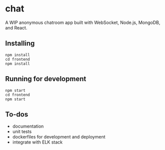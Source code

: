 # chat

A WIP anonymous chatroom app built with WebSocket, Node.js, MongoDB, and React.

## Installing
```
npm install
cd frontend
npm install
```

## Running for development
```
npm start
cd frontend
npm start
```

## To-dos
* documentation
* unit tests
* dockerfiles for development and deployment
* integrate with ELK stack